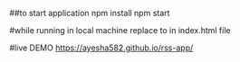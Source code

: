 ##to start application
npm install
npm start

#while running in local machine
replace <script src="../rss-app/bundle.js"></script>
to <script src="/bundle.js"></script>
in index.html file

#live DEMO
https://ayesha582.github.io/rss-app/